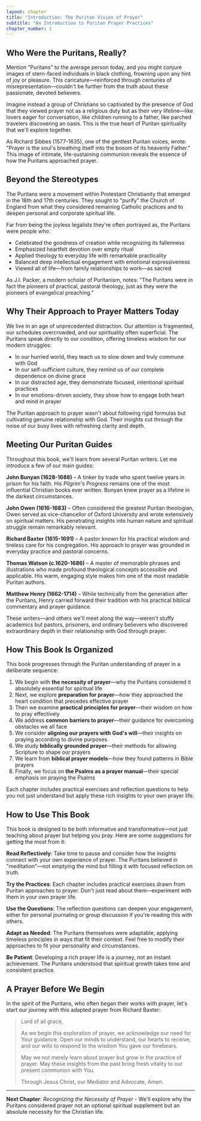 ```yaml
---
layout: chapter
title: "Introduction: The Puritan Vision of Prayer"
subtitle: "An Introduction to Puritan Prayer Practices"
chapter_number: 1
---
```


## Who Were the Puritans, Really?

Mention "Puritans" to the average person today, and you might conjure images of stern-faced individuals in black clothing, frowning upon any hint of joy or pleasure. This caricature—reinforced through centuries of misrepresentation—couldn't be further from the truth about these passionate, devoted believers.

Imagine instead a group of Christians so captivated by the presence of God that they viewed prayer not as a religious duty but as their very lifeline—like lovers eager for conversation, like children running to a father, like parched travelers discovering an oasis. This is the true heart of Puritan spirituality that we'll explore together.

As Richard Sibbes (1577-1635), one of the gentlest Puritan voices, wrote: "Prayer is the soul's breathing itself into the bosom of its heavenly Father." This image of intimate, life-sustaining communion reveals the essence of how the Puritans approached prayer.

## Beyond the Stereotypes

The Puritans were a movement within Protestant Christianity that emerged in the 16th and 17th centuries. They sought to "purify" the Church of England from what they considered remaining Catholic practices and to deepen personal and corporate spiritual life. 

Far from being the joyless legalists they're often portrayed as, the Puritans were people who:

- Celebrated the goodness of creation while recognizing its fallenness
- Emphasized heartfelt devotion over empty ritual
- Applied theology to everyday life with remarkable practicality
- Balanced deep intellectual engagement with emotional expressiveness
- Viewed all of life—from family relationships to work—as sacred

As J.I. Packer, a modern scholar of Puritanism, notes: "The Puritans were in fact the pioneers of practical, pastoral theology, just as they were the pioneers of evangelical preaching."

## Why Their Approach to Prayer Matters Today

We live in an age of unprecedented distraction. Our attention is fragmented, our schedules overcrowded, and our spirituality often superficial. The Puritans speak directly to our condition, offering timeless wisdom for our modern struggles:

- In our hurried world, they teach us to slow down and truly commune with God
- In our self-sufficient culture, they remind us of our complete dependence on divine grace
- In our distracted age, they demonstrate focused, intentional spiritual practices
- In our emotions-driven society, they show how to engage both heart and mind in prayer

The Puritan approach to prayer wasn't about following rigid formulas but cultivating genuine relationship with God. Their insights cut through the noise of our busy lives with refreshing clarity and depth.

## Meeting Our Puritan Guides

Throughout this book, we'll learn from several Puritan writers. Let me introduce a few of our main guides:

**John Bunyan (1628-1688)** – A tinker by trade who spent twelve years in prison for his faith. His *Pilgrim's Progress* remains one of the most influential Christian books ever written. Bunyan knew prayer as a lifeline in the darkest circumstances.

**John Owen (1616-1683)** – Often considered the greatest Puritan theologian, Owen served as vice-chancellor of Oxford University and wrote extensively on spiritual matters. His penetrating insights into human nature and spiritual struggle remain remarkably relevant.

**Richard Baxter (1615-1691)** – A pastor known for his practical wisdom and tireless care for his congregation. His approach to prayer was grounded in everyday practice and pastoral concerns.

**Thomas Watson (c.1620-1686)** – A master of memorable phrases and illustrations who made profound theological concepts accessible and applicable. His warm, engaging style makes him one of the most readable Puritan authors.

**Matthew Henry (1662-1714)** – While technically from the generation after the Puritans, Henry carried forward their tradition with his practical biblical commentary and prayer guidance.

These writers—and others we'll meet along the way—weren't stuffy academics but pastors, prisoners, and ordinary believers who discovered extraordinary depth in their relationship with God through prayer.

## How This Book Is Organized

This book progresses through the Puritan understanding of prayer in a deliberate sequence:

1. We begin with **the necessity of prayer**—why the Puritans considered it absolutely essential for spiritual life
2. Next, we explore **preparation for prayer**—how they approached the heart condition that precedes effective prayer
3. Then we examine **practical principles for prayer**—their wisdom on how to pray effectively
4. We address **common barriers to prayer**—their guidance for overcoming obstacles we all face
5. We consider **aligning our prayers with God's will**—their insights on praying according to divine purposes
6. We study **biblically grounded prayer**—their methods for allowing Scripture to shape our prayers
7. We learn from **biblical prayer models**—how they found patterns in Bible prayers
8. Finally, we focus on **the Psalms as a prayer manual**—their special emphasis on praying the Psalms

Each chapter includes practical exercises and reflection questions to help you not just understand but apply these rich insights to your own prayer life.

## How to Use This Book

This book is designed to be both informative and transformative—not just teaching about prayer but helping you pray. Here are some suggestions for getting the most from it:

**Read Reflectively**: Take time to pause and consider how the insights connect with your own experience of prayer. The Puritans believed in "meditation"—not emptying the mind but filling it with focused reflection on truth.

**Try the Practices**: Each chapter includes practical exercises drawn from Puritan approaches to prayer. Don't just read about them—experiment with them in your own prayer life.

**Use the Questions**: The reflection questions can deepen your engagement, either for personal journaling or group discussion if you're reading this with others.

**Adapt as Needed**: The Puritans themselves were adaptable, applying timeless principles in ways that fit their context. Feel free to modify their approaches to fit your personality and circumstances.

**Be Patient**: Developing a rich prayer life is a journey, not an instant achievement. The Puritans understood that spiritual growth takes time and consistent practice.

## A Prayer Before We Begin

In the spirit of the Puritans, who often began their works with prayer, let's start our journey with this adapted prayer from Richard Baxter:

> Lord of all grace,
> 
> As we begin this exploration of prayer,
> we acknowledge our need for Your guidance.
> Open our minds to understand,
> our hearts to receive,
> and our wills to respond to the wisdom You gave our forebears.
> 
> May we not merely learn about prayer
> but grow in the practice of prayer.
> May these insights from the past
> bring fresh vitality to our present communion with You.
> 
> Through Jesus Christ, our Mediator and Advocate,
> Amen.

---

**Next Chapter**: *Recognizing the Necessity of Prayer* - We'll explore why the Puritans considered prayer not an optional spiritual supplement but an absolute necessity for the Christian life. 